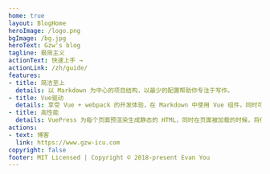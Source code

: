 ```yaml
---
home: true
layout: BlogHome
heroImage: /logo.png
bgImage: /bg.jpg
heroText: Gzw's blog
tagline: 极简主义
actionText: 快速上手 →
actionLink: /zh/guide/
features:
- title: 简洁至上
  details: 以 Markdown 为中心的项目结构，以最少的配置帮助你专注于写作。
- title: Vue驱动
  details: 享受 Vue + webpack 的开发体验，在 Markdown 中使用 Vue 组件，同时可以使用 Vue 来开发自定义主题。
- title: 高性能
  details: VuePress 为每个页面预渲染生成静态的 HTML，同时在页面被加载的时候，将作为 SPA 运行。
actions:
- text: 博客
  link: https://www.gzw-icu.com
copyright: false
footer: MIT Licensed | Copyright © 2018-present Evan You
---
```



